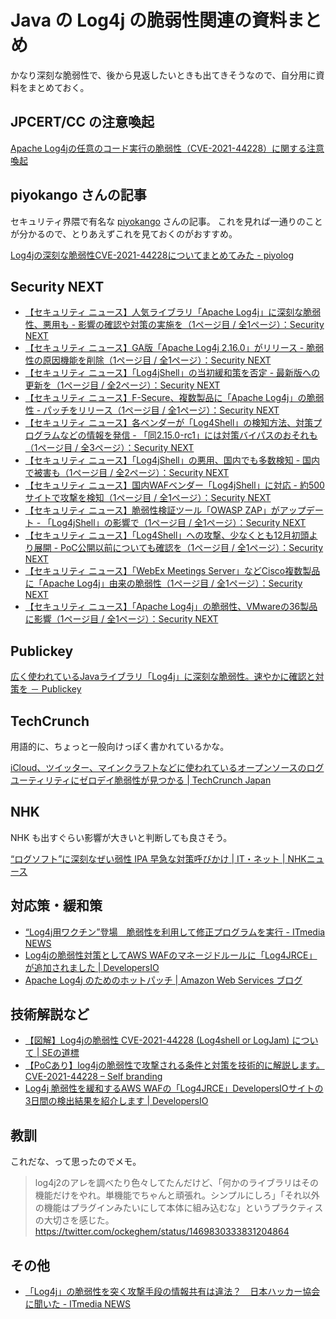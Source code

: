 # Java の Log4j の脆弱性関連の資料まとめ

かなり深刻な脆弱性で、後から見返したいときも出てきそうなので、自分用に資料をまとめておく。

## JPCERT/CC の注意喚起

[Apache Log4jの任意のコード実行の脆弱性（CVE-2021-44228）に関する注意喚起](https://www.jpcert.or.jp/at/2021/at210050.html)

## piyokango さんの記事

セキュリティ界隈で有名な [piyokango](https://profile.hatena.ne.jp/piyokango/) さんの記事。
これを見れば一通りのことが分かるので、とりあえずこれを見ておくのがおすすめ。

[Log4jの深刻な脆弱性CVE-2021-44228についてまとめてみた - piyolog](https://piyolog.hatenadiary.jp/entry/2021/12/13/045541)

## Security NEXT

- [【セキュリティ ニュース】人気ライブラリ「Apache Log4j」に深刻な脆弱性、悪用も - 影響の確認や対策の実施を（1ページ目 / 全1ページ）：Security NEXT](https://www.security-next.com/132376)
- [【セキュリティ ニュース】GA版「Apache Log4j 2.16.0」がリリース - 脆弱性の原因機能を削除（1ページ目 / 全1ページ）：Security NEXT](https://www.security-next.com/132459)
- [【セキュリティ ニュース】「Log4jShell」の当初緩和策を否定 - 最新版への更新を（1ページ目 / 全2ページ）：Security NEXT](https://www.security-next.com/132515)
- [【セキュリティ ニュース】F-Secure、複数製品に「Apache Log4j」の脆弱性 - パッチをリリース（1ページ目 / 全1ページ）：Security NEXT](https://www.security-next.com/132391)
- [【セキュリティ ニュース】各ベンダーが「Log4Shell」の検知方法、対策プログラムなどの情報を発信 - 「同2.15.0-rc1」には対策バイパスのおそれも（1ページ目 / 全3ページ）：Security NEXT](https://www.security-next.com/132414)
- [【セキュリティ ニュース】「Log4jShell」の悪用、国内でも多数検知 - 国内で被害も（1ページ目 / 全2ページ）：Security NEXT](https://www.security-next.com/132426)
- [【セキュリティ ニュース】国内WAFベンダー「Log4jShell」に対応 - 約500サイトで攻撃を検知（1ページ目 / 全1ページ）：Security NEXT](https://www.security-next.com/132433)
- [【セキュリティ ニュース】脆弱性検証ツール「OWASP ZAP」がアップデート - 「Log4jShell」の影響で（1ページ目 / 全1ページ）：Security NEXT](https://www.security-next.com/132498)
- [【セキュリティ ニュース】「Log4Shell」への攻撃、少なくとも12月初頭より展開 - PoC公開以前についても確認を（1ページ目 / 全1ページ）：Security NEXT](https://www.security-next.com/132487)
- [【セキュリティ ニュース】「WebEx Meetings Server」などCisco複数製品に「Apache Log4j」由来の脆弱性（1ページ目 / 全1ページ）：Security NEXT](https://www.security-next.com/132387)
- [【セキュリティ ニュース】「Apache Log4j」の脆弱性、VMwareの36製品に影響（1ページ目 / 全1ページ）：Security NEXT](https://www.security-next.com/132381)

## Publickey

[広く使われているJavaライブラリ「Log4j」に深刻な脆弱性。速やかに確認と対策を － Publickey](https://www.publickey1.jp/blog/21/javalog4j.html)

## TechCrunch

用語的に、ちょっと一般向けっぽく書かれているかな。

[iCloud、ツイッター、マインクラフトなどに使われているオープンソースのログユーティリティにゼロデイ脆弱性が見つかる | TechCrunch Japan](https://jp.techcrunch.com/2021/12/13/2021-12-10-apple-icloud-twitter-and-minecraft-vulnerable-to-ubiquitous-zero-day-exploit/)

## NHK

NHK も出すぐらい影響が大きいと判断しても良さそう。

[“ログソフト”に深刻なぜい弱性 IPA 早急な対策呼びかけ | IT・ネット | NHKニュース](https://www3.nhk.or.jp/news/html/20211214/k10013387051000.html)

## 対応策・緩和策

- [“Log4j用ワクチン”登場　脆弱性を利用して修正プログラムを実行 - ITmedia NEWS](https://www.itmedia.co.jp/news/articles/2112/13/news125.html)
- [Log4jの脆弱性対策としてAWS WAFのマネージドルールに「Log4JRCE」が追加されました | DevelopersIO](https://dev.classmethod.jp/articles/aws-waf-new-rule-log4jrce/)
- [Apache Log4j のためのホットパッチ | Amazon Web Services ブログ](https://aws.amazon.com/jp/blogs/news/hotpatch-for-apache-log4j/)

## 技術解説など

- [【図解】Log4jの脆弱性 CVE-2021-44228 (Log4shell or LogJam) について | SEの道標](https://milestone-of-se.nesuke.com/sv-advanced/sv-security/cve-2021-44228-log4shell-logjam/)
- [【PoCあり】log4jの脆弱性で攻撃される条件と対策を技術的に解説します。CVE-2021-44228 – Self branding](https://at-virtual.net/%E3%82%BB%E3%82%AD%E3%83%A5%E3%83%AA%E3%83%86%E3%82%A3/%E3%80%90poc%E3%81%82%E3%82%8A%E3%80%91log4j%E3%81%AE%E8%84%86%E5%BC%B1%E6%80%A7%E3%81%A7%E6%94%BB%E6%92%83%E3%81%95%E3%82%8C%E3%82%8B%E6%9D%A1%E4%BB%B6%E3%81%A8%E5%AF%BE%E7%AD%96%E3%82%92%E6%8A%80/)
- [Log4j 脆弱性を緩和するAWS WAFの「Log4JRCE」DevelopersIOサイトの3日間の検出結果を紹介します | DevelopersIO](https://dev.classmethod.jp/articles/log4jrce-devio-3day/)

## 教訓

これだな、って思ったのでメモ。

> log4j2のアレを調べたり色々してたんだけど、「何かのライブラリはその機能だけをやれ。単機能でちゃんと頑張れ。シンプルにしろ」「それ以外の機能はプラグインみたいにして本体に組み込むな」というプラクティスの大切さを感じた。
https://twitter.com/ockeghem/status/1469830333831204864

## その他

- [「Log4j」の脆弱性を突く攻撃手段の情報共有は違法？　日本ハッカー協会に聞いた - ITmedia NEWS](https://www.itmedia.co.jp/news/articles/2112/13/news163.html#utm_term=share_sp)
